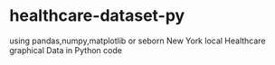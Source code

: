 # healthcare-dataset-py
using pandas,numpy,matplotlib or seborn
New York local Healthcare graphical Data in Python code
